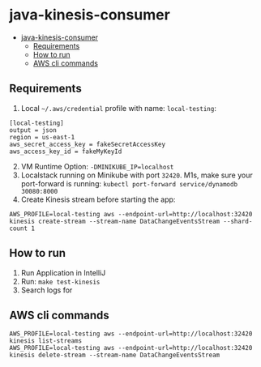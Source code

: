 # java-kinesis-consumer

- [java-kinesis-consumer](#java-kinesis-consumer)
    - [Requirements](#requirements)
    - [How to run](#how-to-run)
    - [AWS cli commands](#aws-cli-commands)

## Requirements

1. Local `~/.aws/credential` profile with name: `local-testing`:

```properties
[local-testing]
output = json
region = us-east-1
aws_secret_access_key = fakeSecretAccessKey
aws_access_key_id = fakeMyKeyId
```

2. VM Runtime Option: `-DMINIKUBE_IP=localhost`
3. Localstack running on Minikube with port `32420`. M1s, make sure your port-forward is running: `kubectl port-forward service/dynamodb 30080:8000`
4. Create Kinesis stream before starting the app:
```
AWS_PROFILE=local-testing aws --endpoint-url=http://localhost:32420 kinesis create-stream --stream-name DataChangeEventsStream --shard-count 1
```

## How to run

1. Run Application in IntelliJ
2. Run: `make test-kinesis`
3. Search logs for

## AWS cli commands

```
AWS_PROFILE=local-testing aws --endpoint-url=http://localhost:32420 kinesis list-streams
AWS_PROFILE=local-testing aws --endpoint-url=http://localhost:32420 kinesis delete-stream --stream-name DataChangeEventsStream
```

